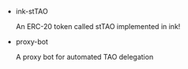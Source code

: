 - ink-stTAO

  An ERC-20 token called stTAO implemented in ink!
- proxy-bot

  A proxy bot for automated TAO delegation
